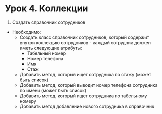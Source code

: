 # Урок 4. Коллекции
1. Создать справочник сотрудников
- Необходимо:
  - Создать класс справочник сотрудников, который содержит внутри коллекцию сотрудников - каждый сотрудник должен иметь следующие атрибуты:
    - Табельный номер
    - Номер телефона
    - Имя
    - Стаж
  - Добавить метод, который ищет сотрудника по стажу (может быть список)
  - Добавить метод, который выводит номер телефона сотрудника по имени (может быть список)
  - Добавить метод, который ищет сотрудника по табельному номеру
  - Добавить метод добавление нового сотрудника в справочник
